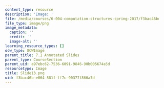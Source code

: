 ```yaml
---
content_type: resource
description: 'Image: '
file: /media/courses/6-004-computation-structures-spring-2017/f3bac46be064881fff7c90377f866a7d_Slide13.png
file_type: image/png
image_metadata:
  caption: ''
  credit: ''
  image-alt: ''
learning_resource_types: []
ocw_type: OCWImage
parent_title: 7.1 Annotated Slides
parent_type: CourseSection
parent_uid: a97ebc62-7536-6091-9846-90b005674a5d
resourcetype: Image
title: Slide13.png
uid: f3bac46b-e064-881f-ff7c-90377f866a7d
---
```

